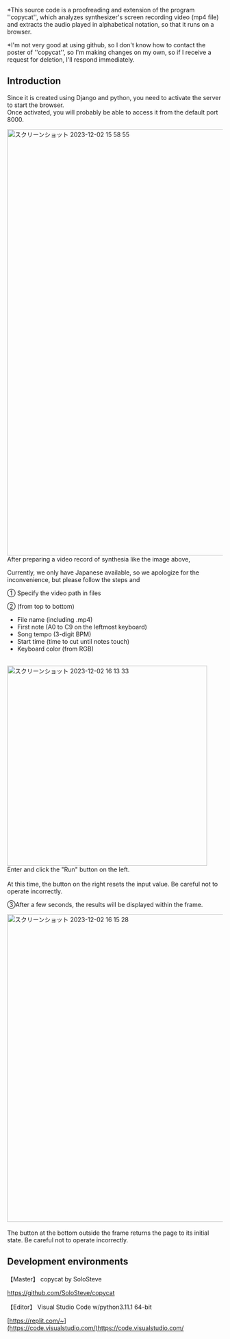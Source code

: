 *This source code is a proofreading and extension of the program ''copycat'', which analyzes synthesizer's screen recording video (mp4 file) and extracts the audio played in alphabetical notation, so that it runs on a browser.

*I'm not very good at using github, so I don't know how to contact the poster of ''copycat'', so I'm making changes on my own, so if I receive a request for deletion, I'll respond immediately.




## **Introduction**

Since it is created using Django and python, you need to activate the server to start the browser.<br>
Once activated, you will probably be able to access it from the default port 8000.<br>

<img width="995" alt="スクリーンショット 2023-12-02 15 58 55" src="https://github.com/Ken1414/Catsite1.0/assets/116622288/738c73d1-6916-49f6-ab38-f0b5bda93f2b">
After preparing a video record of synthesia like the image above,<br>

Currently, we only have Japanese available, so we apologize for the inconvenience, but please follow the steps and

① Specify the video path in files<br>

② (from top to bottom)<br>
 * File name (including .mp4)<br>
 * First note (A0 to C9 on the leftmost keyboard)<br>
 * Song tempo (3-digit BPM)<br>
 * Start time (time to cut until notes touch)<br>
 * Keyboard color (from RGB)<br>
 <br>
 <img width="467" alt="スクリーンショット 2023-12-02 16 13 33" src="https://github.com/Ken1414/Catsite1.0/assets/116622288/cf1be3c8-91aa-4f3a-b387-1dfd3094bcd0">
 <br>
 Enter and click the "Run" button on the left.<br>
 
 <br>
 At this time, the button on the right resets the input value. Be careful not to operate incorrectly.

③After a few seconds, the results will be displayed within the frame.<br>

<img width="718" alt="スクリーンショット 2023-12-02 16 15 28" src="https://github.com/Ken1414/Catsite1.0/assets/116622288/abde212b-7acf-4c72-834f-49b568afc2bb"><br>
<br>
 The button at the bottom outside the frame returns the page to its initial state. Be careful not to operate incorrectly.
 <br>

## **Development environments**

【Master】 copycat by SoloSteve

https://github.com/SoloSteve/copycat
<br>

【Editor】 Visual Studio Code w/python3.11.1 64-bit

[https://replit.com/~](https://code.visualstudio.com/)https://code.visualstudio.com/



